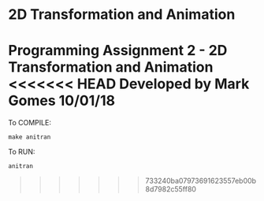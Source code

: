 # 2D Transformation and Animation

Programming Assignment 2 - 2D Transformation and Animation
<<<<<<< HEAD
Developed by Mark Gomes
10/01/18
=======

To COMPILE:

    make anitran

To RUN:

    anitran
>>>>>>> 733240ba07973691623557eb00b8d7982c55ff80

